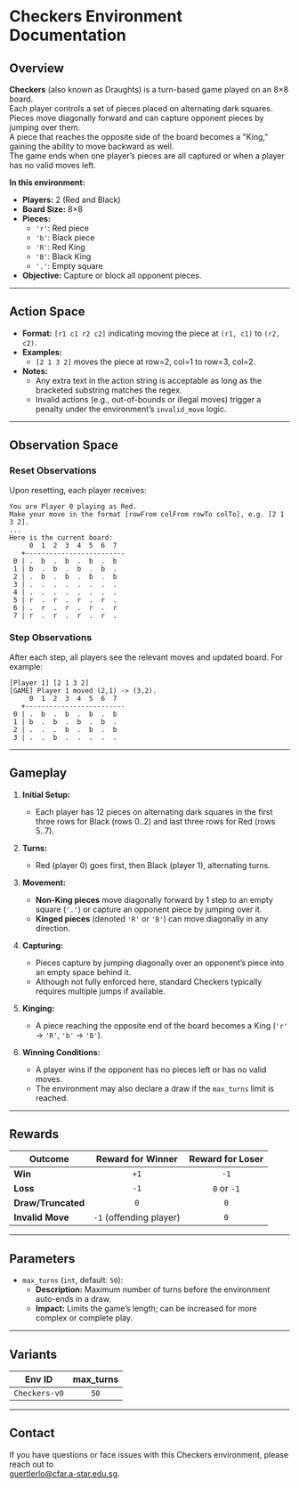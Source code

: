 # Checkers Environment Documentation

## Overview

**Checkers** (also known as Draughts) is a turn-based game played on an 8×8 board.  
Each player controls a set of pieces placed on alternating dark squares.  
Pieces move diagonally forward and can capture opponent pieces by jumping over them.  
A piece that reaches the opposite side of the board becomes a "King," gaining the ability to move backward as well.  
The game ends when one player’s pieces are all captured or when a player has no valid moves left.

**In this environment:**

- **Players:** 2 (Red and Black)
- **Board Size:** 8×8
- **Pieces:**
  - `'r'`: Red piece
  - `'b'`: Black piece
  - `'R'`: Red King
  - `'B'`: Black King
  - `'.'`: Empty square
- **Objective:** Capture or block all opponent pieces.

---

## Action Space

- **Format:** `[r1 c1 r2 c2]` indicating moving the piece at `(r1, c1)` to `(r2, c2)`.
- **Examples:**
  - `[2 1 3 2]` moves the piece at row=2, col=1 to row=3, col=2.
- **Notes:**
  - Any extra text in the action string is acceptable as long as the bracketed substring matches the regex.
  - Invalid actions (e.g., out-of-bounds or illegal moves) trigger a penalty under the environment’s `invalid_move` logic.

---

## Observation Space

### Reset Observations
Upon resetting, each player receives:

```plaintext
You are Player 0 playing as Red.
Make your move in the format [rowFrom colFrom rowTo colTo], e.g. [2 1 3 2].
...
Here is the current board:
     0  1  2  3  4  5  6  7
   +-------------------------
 0 | .  b  .  b  .  b  .  b
 1 | b  .  b  .  b  .  b  .
 2 | .  b  .  b  .  b  .  b
 3 | .  .  .  .  .  .  .  .
 4 | .  .  .  .  .  .  .  .
 5 | r  .  r  .  r  .  r  .
 6 | .  r  .  r  .  r  .  r
 7 | r  .  r  .  r  .  r  .
```

### Step Observations
After each step, all players see the relevant moves and updated board. For example:

```plaintext
[Player 1] [2 1 3 2]
[GAME] Player 1 moved (2,1) -> (3,2).
     0  1  2  3  4  5  6  7
   +-------------------------
 0 | .  b  .  b  .  b  .  b
 1 | b  .  b  .  b  .  b  .
 2 | .  .  .  b  .  b  .  b
 3 | .  .  b  .  .  .  .  .
```

---

## Gameplay

1. **Initial Setup:**
   - Each player has 12 pieces on alternating dark squares in the first three rows for Black (rows 0..2) and last three rows for Red (rows 5..7).

2. **Turns:**
   - Red (player 0) goes first, then Black (player 1), alternating turns.

3. **Movement:**
   - **Non-King pieces** move diagonally forward by 1 step to an empty square (`'.'`) or capture an opponent piece by jumping over it.
   - **Kinged pieces** (denoted `'R'` or `'B'`) can move diagonally in any direction.

4. **Capturing:**
   - Pieces capture by jumping diagonally over an opponent’s piece into an empty space behind it.
   - Although not fully enforced here, standard Checkers typically requires multiple jumps if available.

5. **Kinging:**
   - A piece reaching the opposite end of the board becomes a King (`'r'` → `'R'`, `'b'` → `'B'`).

6. **Winning Conditions:**
   - A player wins if the opponent has no pieces left or has no valid moves.
   - The environment may also declare a draw if the `max_turns` limit is reached.

---

## Rewards

| Outcome            | Reward for Winner | Reward for Loser |
|--------------------|:-----------------:|:----------------:|
| **Win**            | `+1`              | `-1`             |
| **Loss**           | `-1`              | `0` or `-1`      |
| **Draw/Truncated** | `0`               | `0`              |
| **Invalid Move**   | `-1` (offending player) | `0`  |


---

## Parameters

- `max_turns` (`int`, default: `50`):
  - **Description:** Maximum number of turns before the environment auto-ends in a draw.
  - **Impact:** Limits the game’s length; can be increased for more complex or complete play.

---

## Variants

| Env ID               | max_turns |
|----------------------|:---------:|
| `Checkers-v0`        | `50`      |


---

## Contact

If you have questions or face issues with this Checkers environment, please reach out to  
[guertlerlo@cfar.a-star.edu.sg](mailto:guertlerlo@cfar.a-star.edu.sg).
